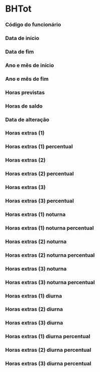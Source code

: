 # BHTot

### Código do funcionário
<!-- CdFunc -->

### Data de início
<!-- DtIni -->

### Data de fim
<!-- DtFim -->

### Ano e mês de início
<!-- AnoMesIni -->

### Ano e mês de fim
<!-- AnoMesFim -->

### Horas previstas
<!-- HrPrevDec -->

### Horas de saldo
<!-- HrSaldoDec -->

### Data de alteração
<!-- DtAlter -->

### Horas extras (1)
<!-- HrExtras1Dec -->

### Horas extras (1) percentual
<!-- HrExtras1Perc -->

### Horas extras (2)
<!-- HrExtras2Dec -->

### Horas extras (2) percentual
<!-- HrExtras2Perc -->

### Horas extras (3)
<!-- HrExtras3Dec -->

### Horas extras (3) percentual<!-- HrExtras3Perc -->

### Horas extras (1) noturna
<!-- HrExtras1NotDec -->

### Horas extras (1) noturna percentual
<!-- HrExtras1NotPerc -->

### Horas extras (2) noturna
<!-- HrExtras2NotDec -->

### Horas extras (2) noturna percentual
<!-- HrExtras2NotPerc -->

### Horas extras (3) noturna
<!-- HrExtras3NotDec -->

### Horas extras (3) noturna percentual
<!-- HrExtras3NotPerc -->

### Horas extras (1) diurna
<!-- HrExtras1DiuDec -->

### Horas extras (2) diurna
<!-- HrExtras2DiuDec -->

### Horas extras (3) diurna
<!-- HrExtras3DiuDec -->

### Horas extras (1) diurna percentual
<!-- HrExtras1DiuPerc -->

### Horas extras (2) diurna percentual
<!-- HrExtras2DiuPerc -->

### Horas extras (3) diurna percentual
<!-- HrExtras3DiuPerc -->
